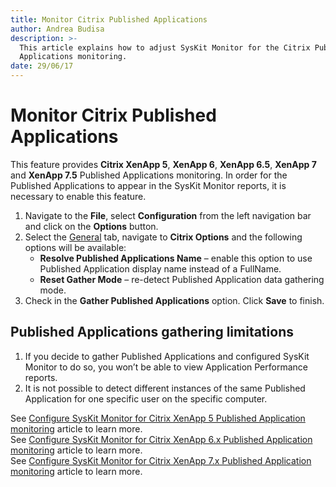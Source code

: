 ```yaml
---
title: Monitor Citrix Published Applications
author: Andrea Budisa
description: >-
  This article explains how to adjust SysKit Monitor for the Citrix Published
  Applications monitoring.
date: 29/06/17
---
```


# Monitor Citrix Published Applications

This feature provides **Citrix XenApp 5**, **XenApp 6**, **XenApp 6.5**, **XenApp 7** and **XenApp 7.5** Published Applications monitoring. In order for the Published Applications to appear in the SysKit Monitor reports, it is necessary to enable this feature.

1. Navigate to the **File**, select **Configuration** from the left navigation bar and click on the **Options** button.
2. Select the [General](https://github.com/SysKitTeam/docs-monitor/tree/955f0161938e8d56b74b18e9077bfe5dcc62bf63/how-to/get-to-know-syskit-monitor/backstage-screen/configuration/options.md) tab, navigate to **Citrix Options** and the following options will be available:
   * **Resolve Published Applications Name** – enable this option to use Published Application display name instead of a FullName.
   * **Reset Gather Mode** – re-detect Published Application data gathering mode.
3. Check in the **Gather Published Applications** option. Click **Save** to finish.

## Published Applications gathering limitations

1. If you decide to gather Published Applications and configured SysKit Monitor to do so, you won’t be able to view Application Performance reports.
2. It is not possible to detect different instances of the same Published Application for one specific user on the specific computer.

See [Configure SysKit Monitor for Citrix XenApp 5 Published Application monitoring](https://github.com/SysKitTeam/docs-monitor/tree/955f0161938e8d56b74b18e9077bfe5dcc62bf63/how-to/how-to/citrix-xenapp/monitor-citrix-xenapp5-published-applications.md) article to learn more.  
See [Configure SysKit Monitor for Citrix XenApp 6.x Published Application monitoring](https://github.com/SysKitTeam/docs-monitor/tree/955f0161938e8d56b74b18e9077bfe5dcc62bf63/how-to/how-to/citrix-xenapp/monitor-citrix-xenapp6-published-applications.md) article to learn more.  
See [Configure SysKit Monitor for Citrix XenApp 7.x Published Application monitoring](https://github.com/SysKitTeam/docs-monitor/tree/955f0161938e8d56b74b18e9077bfe5dcc62bf63/how-to/how-to/citrix-xenapp/monitor-citrix-xenapp7-published-applications.md) article to learn more.

